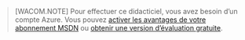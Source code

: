 > [WACOM.NOTE] Pour effectuer ce didacticiel, vous avez besoin d’un compte Azure. Vous pouvez [activer les avantages de votre abonnement MSDN][activer les avantages de votre abonnement MSDN] ou [obtenir une version d’évaluation gratuite][obtenir une version d’évaluation gratuite].

  [activer les avantages de votre abonnement MSDN]: /fr-fr/pricing/member-offers/msdn-benefits-details/
  [obtenir une version d’évaluation gratuite]: /fr-fr/pricing/free-trial/
